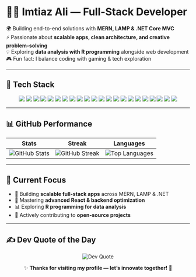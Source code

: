 # 👨‍💻 Imtiaz Ali — Full-Stack Developer  

🌍 Building end-to-end solutions with **MERN, LAMP & .NET Core MVC**  
⚡ Passionate about **scalable apps, clean architecture, and creative problem-solving**  
💡 Exploring **data analysis with R programming** alongside web development  
🎮 Fun fact: I balance coding with gaming & tech exploration  

---

## 🚀 Tech Stack  

<div align="center">

<!-- Row 1 -->
<img src="https://img.shields.io/badge/javascript-%23323330.svg?style=for-the-badge&logo=javascript&logoColor=%23F7DF1E" /> 
<img src="https://img.shields.io/badge/react-%2320232a.svg?style=for-the-badge&logo=react&logoColor=%2361DAFB" /> 
<img src="https://img.shields.io/badge/node.js-6DA55F?style=for-the-badge&logo=node.js&logoColor=white" /> 
<img src="https://img.shields.io/badge/php-%23777BB4.svg?style=for-the-badge&logo=php&logoColor=white" /> 
<img src="https://img.shields.io/badge/c%23-%23239120.svg?style=for-the-badge&logo=csharp&logoColor=white" /> 
<img src="https://img.shields.io/badge/.NET_Core-5C2D91?style=for-the-badge&logo=dotnet&logoColor=white" /> 
<img src="https://img.shields.io/badge/sql%20server-%23CC2927.svg?style=for-the-badge&logo=microsoftsqlserver&logoColor=white" />

<!-- Row 2 -->
<img src="https://img.shields.io/badge/mongodb-%234ea94b.svg?style=for-the-badge&logo=mongodb&logoColor=white" /> 
<img src="https://img.shields.io/badge/mysql-4479A1.svg?style=for-the-badge&logo=mysql&logoColor=white" /> 
<img src="https://img.shields.io/badge/firebase-%23039BE5.svg?style=for-the-badge&logo=firebase" /> 
<img src="https://img.shields.io/badge/html5-%23E34F26.svg?style=for-the-badge&logo=html5&logoColor=white" /> 
<img src="https://img.shields.io/badge/css3-%231572B6.svg?style=for-the-badge&logo=css3&logoColor=white" /> 
<img src="https://img.shields.io/badge/bootstrap-%238511FA.svg?style=for-the-badge&logo=bootstrap&logoColor=white" /> 
<img src="https://img.shields.io/badge/apache-%23D42029.svg?style=for-the-badge&logo=apache&logoColor=white" /> 

<!-- Row 3 -->
<img src="https://img.shields.io/badge/linux-FCC624?style=for-the-badge&logo=linux&logoColor=black" /> 
<img src="https://img.shields.io/badge/azure-%230072C6.svg?style=for-the-badge&logo=microsoftazure&logoColor=white" /> 
<img src="https://img.shields.io/badge/netlify-%23000000.svg?style=for-the-badge&logo=netlify&logoColor=#00C7B7" /> 
<img src="https://img.shields.io/badge/git-%23F05033.svg?style=for-the-badge&logo=git&logoColor=white" /> 
<img src="https://img.shields.io/badge/github-%23121011.svg?style=for-the-badge&logo=github&logoColor=white" /> 

<!-- Row 4 (new additions) -->
<img src="https://img.shields.io/badge/tailwindcss-%2338B2AC.svg?style=for-the-badge&logo=tailwind-css&logoColor=white" />
<img src="https://img.shields.io/badge/python-3670A0.svg?style=for-the-badge&logo=python&logoColor=ffdd54" />
<img src="https://img.shields.io/badge/R-276DC3?style=for-the-badge&logo=r&logoColor=white" />

</div>

---

## 📊 GitHub Performance  

<div align="center">

| Stats | Streak | Languages |
|-------|--------|-----------|
| ![GitHub Stats](https://github-readme-stats.vercel.app/api?username=imtiaza1&theme=tokyonight&hide_border=false&include_all_commits=true&count_private=true) | ![GitHub Streak](https://github-readme-streak-stats.herokuapp.com/?username=imtiaza1&theme=tokyonight&hide_border=false) | ![Top Languages](https://github-readme-stats.vercel.app/api/top-langs/?username=imtiaza1&theme=tokyonight&hide_border=false&include_all_commits=true&count_private=true&layout=compact) |

</div>

---

## 🎯 Current Focus  
- 🚀 Building **scalable full-stack apps** across MERN, LAMP & .NET  
- 🎨 Mastering **advanced React & backend optimization**  
- 📊 Exploring **R programming for data analysis**  
- 🤝 Actively contributing to **open-source projects**  

---

## ✍️ Dev Quote of the Day  

<div align="center">

![Dev Quote](https://quotes-github-readme.vercel.app/api?type=horizontal&theme=radical)  

✨ **Thanks for visiting my profile — let’s innovate together!** 🚀  

</div>
